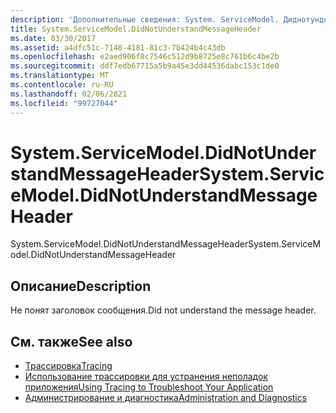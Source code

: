 ```yaml
---
description: 'Дополнительные сведения: System. ServiceModel. Диднотундерстандмессажехеадер'
title: System.ServiceModel.DidNotUnderstandMessageHeader
ms.date: 03/30/2017
ms.assetid: a4dfc51c-7148-4181-81c3-7b424b4c43db
ms.openlocfilehash: e2aed906f8c7546c512d9b8725e8c761b6c4be2b
ms.sourcegitcommit: ddf7edb67715a5b9a45e3dd44536dabc153c1de0
ms.translationtype: MT
ms.contentlocale: ru-RU
ms.lasthandoff: 02/06/2021
ms.locfileid: "99727044"
---
```

# <a name="systemservicemodeldidnotunderstandmessageheader"></a><span data-ttu-id="dae8f-103">System.ServiceModel.DidNotUnderstandMessageHeader</span><span class="sxs-lookup"><span data-stu-id="dae8f-103">System.ServiceModel.DidNotUnderstandMessageHeader</span></span>

<span data-ttu-id="dae8f-104">System.ServiceModel.DidNotUnderstandMessageHeader</span><span class="sxs-lookup"><span data-stu-id="dae8f-104">System.ServiceModel.DidNotUnderstandMessageHeader</span></span>  
  
## <a name="description"></a><span data-ttu-id="dae8f-105">Описание</span><span class="sxs-lookup"><span data-stu-id="dae8f-105">Description</span></span>  

 <span data-ttu-id="dae8f-106">Не понят заголовок сообщения.</span><span class="sxs-lookup"><span data-stu-id="dae8f-106">Did not understand the message header.</span></span>  
  
## <a name="see-also"></a><span data-ttu-id="dae8f-107">См. также</span><span class="sxs-lookup"><span data-stu-id="dae8f-107">See also</span></span>

- [<span data-ttu-id="dae8f-108">Трассировка</span><span class="sxs-lookup"><span data-stu-id="dae8f-108">Tracing</span></span>](index.md)
- [<span data-ttu-id="dae8f-109">Использование трассировки для устранения неполадок приложения</span><span class="sxs-lookup"><span data-stu-id="dae8f-109">Using Tracing to Troubleshoot Your Application</span></span>](using-tracing-to-troubleshoot-your-application.md)
- [<span data-ttu-id="dae8f-110">Администрирование и диагностика</span><span class="sxs-lookup"><span data-stu-id="dae8f-110">Administration and Diagnostics</span></span>](../index.md)
